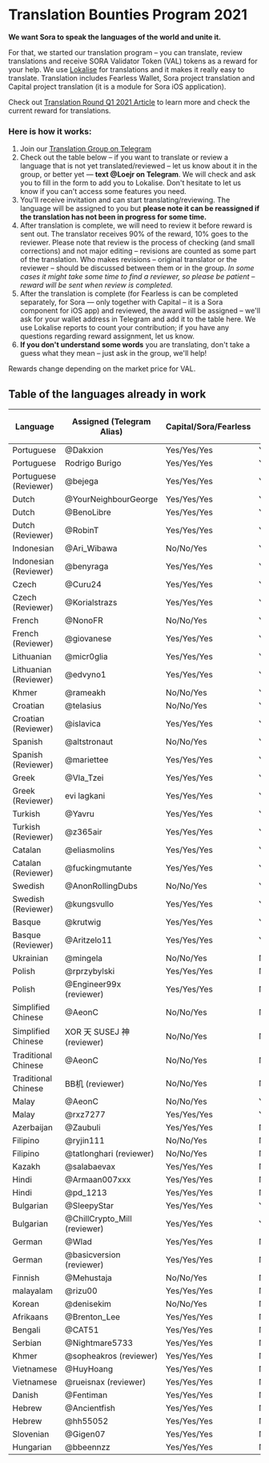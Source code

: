 # Translation Bounties Program 2021

**We want Sora to speak the languages of the world and unite it.**

For that, we started our translation program – you can translate, review translations and receive SORA Validator Token
(VAL) tokens as a reward for your help.
We use [Lokalise](https://lokalise.com/) for translations and it makes it really easy to translate.
Translation includes Fearless Wallet, Sora project translation and Capital project translation (it is a module for Sora iOS application).

Check out [Translation Round Q1 2021 Article](https://sora-xor.medium.com/rewards-for-sora-ecosystem-translations-c69bc38e931a) to learn more and check the current reward for translations.

### Here is how it works:
1. Join our [Translation Group on Telegram](https://t.me/sora_translation_community)
2. Check out the table below – if you want to translate or review a language that is not yet translated/reviewed – let us know about it in the group, or better yet — **text @Loejr on Telegram**.
We will check and ask you to fill in the form to add you to Lokalise. Don't hesitate to let us know if you can't access some features you need.
3. You'll receive invitation and can start translating/reviewing.
The language will be assigned to you but **please note it can be reassigned if the translation has not been in progress for some time.**
4. After translation is complete, we will need to review it before reward is sent out.
The translator receives 90% of the reward, 10% goes to the reviewer.
Please note that review is the process of checking (and small corrections) and not major editing – revisions are counted as some part of the translation.
Who makes revisions – original translator or the reviewer – should be discussed between them or in the group.
*In some cases it might take some time to find a reviewer, so please be patient – reward will be sent when review is completed.*
5. After the translation is complete (for Fearless is can be completed separately, for Sora — only together with Capital – it is a Sora component for iOS app) and reviewed, the award will be assigned – we'll ask for your wallet address in Telegram and add it to the table here.
We use Lokalise reports to count your contribution; if you have any questions regarding reward assignment, let us know.
6. **If you don't understand some words** you are translating, don't take a guess what they mean – just ask in the group, we'll help!

Rewards change depending on the market price for VAL.

## Table of the languages already in work


| Language              | Assigned (Telegram Alias) | Capital/Sora/Fearless | Is Reviewed? | Reward Assignment | Is Reward Sent |
|-----------------------|---------------------------|-----------------------|--------------|-------------------|----------------|
| Portuguese            | @Dakxion                  | Yes/Yes/Yes           | Yes/Yes/Yes  | 169.94            | Yes            |
| Portuguese            | Rodrigo Burigo            | Yes/Yes/Yes           | Yes/Yes/Yes  | 123.06            | Yes            |
| Portuguese (Reviewer) | @bejega                   | Yes/Yes/Yes           | Yes/Yes/Yes  | 33                | Yes            |
| Dutch                 | @YourNeighbourGeorge      | Yes/Yes/Yes           | Yes/Yes/Yes  | 87.9              | Yes            |
| Dutch                 | @BenoLibre                | Yes/Yes/Yes           | Yes/Yes/Yes  | 205.1             | Yes            |
| Dutch (Reviewer)      | @RobinT                   | Yes/Yes/Yes           | Yes/Yes/Yes  | 33                | Yes            |
| Indonesian            | @Ari_Wibawa               | No/No/Yes             | Yes/Yes/Yes  | 95                | Yes            |
| Indonesian (Reviewer) | @benyraga                 | Yes/Yes/Yes           | Yes/Yes/Yes  | 33                | Yes            |
| Czech                 | @Curu24                   | Yes/Yes/Yes           | Yes/Yes/Yes  | 293               | Yes            |
| Czech (Reviewer)      | @Korialstrazs             | Yes/Yes/Yes           | Yes/Yes/Yes  | 33                | Yes            |
| French                | @NonoFR                   | No/No/Yes             | Yes/Yes/Yes  | 95                | Yes            |
| French (Reviewer)     | @giovanese                | Yes/Yes/Yes           | Yes/Yes/Yes  | 33                | Yes            |
| Lithuanian            | @micr0glia                | Yes/Yes/Yes           | Yes/Yes/Yes  | 293               | Yes            |
| Lithuanian (Reviewer) | @edvyno1                  | Yes/Yes/Yes           | Yes/Yes/Yes  | 33                | Yes            |
| Khmer                 | @rameakh                  | No/No/Yes             | Yes/Yes/Yes  | 95                | Yes            |
| Croatian              | @telasius                 | No/No/Yes             | Yes/Yes/Yes  | 95                | Yes            |
| Croatian (Reviewer)   | @islavica                 | Yes/Yes/Yes           | Yes/Yes/Yes  | 33                | Yes            |
| Spanish               | @altstronaut              | No/No/Yes             | Yes/Yes/Yes  | 95                | Yes            |
| Spanish (Reviewer)    | @mariettee                | Yes/Yes/Yes           | Yes/Yes/Yes  | 33                | Yes            |
| Greek                 | @Vla_Tzei                 | Yes/Yes/Yes           | Yes/Yes/Yes  | 293               | Yes            |
| Greek (Reviewer)      | evi lagkani               | Yes/Yes/Yes           | Yes/Yes/Yes  | 33                | Yes            |
| Turkish               | @Yavru                    | Yes/Yes/Yes           | Yes/Yes/Yes  | 293               | Yes            |
| Turkish (Reviewer)    | @z365air                  | Yes/Yes/Yes           | Yes/Yes/Yes  | 33                | Yes            |
| Catalan               | @eliasmolins              | Yes/Yes/Yes           | Yes/Yes/Yes  | 293               | Yes            |
| Catalan (Reviewer)    | @fuckingmutante           | Yes/Yes/Yes           | Yes/Yes/Yes  | 33                | Yes            |
| Swedish               | @AnonRollingDubs          | No/No/Yes             | Yes/Yes/Yes  | 95                | Yes            |
| Swedish (Reviewer)    | @kungsvullo               | Yes/Yes/Yes           | Yes/Yes/Yes  | 33                | Yes            |
| Basque                | @krutwig                  | Yes/Yes/Yes           | Yes/Yes/Yes  | 293               | Yes            |
| Basque (Reviewer)     | @Aritzelo11               | Yes/Yes/Yes           | Yes/Yes/Yes  | 33                | Yes            |
| Ukrainian             | @mingela                  | No/No/Yes             | No/No/No     | -                 | No             | 
| Polish                | @rprzybylski              | Yes/Yes/Yes           | No/No/No     | -                 | No             |
| Polish                | @Engineer99x (reviewer)   | Yes/Yes/Yes           | No/No/No     | -                 | No             |
| Simplified Chinese    | @AeonC                    | No/No/Yes             | No/No/No     | -                 | No             |
| Simplified Chinese    | XOR 天 SUSEJ 神 (reviewer)| No/No/Yes              | No/No/No    | -                 | No             |
| Traditional Chinese   | @AeonC                    | No/No/Yes             | No/No/No     | -                 | No             |
| Traditional Chinese   | BB机 (reviewer)           | No/No/Yes             | No/No/No     | -                 | No             |
| Malay                 | @AeonC                    | No/No/Yes             | Yes/Yes/Yes  | 95 VAL            | No             |
| Malay                 | @rxz7277                  | Yes/Yes/Yes           | Yes/Yes/Yes  | 33 VAL            | No             |
| Azerbaijan            | @Zaubuli                  | Yes/Yes/Yes           | No/No/No     | -                 | No             |
| Filipino              | @ryjin111                 | No/No/Yes             | No/No/No     | -                 | No             |
| Filipino              | @tatlonghari (reviewer)   | No/No/Yes             | No/No/No     | -                 | No             |
| Kazakh                | @salabaevax               | Yes/Yes/Yes           | No/No/No     | -                 | No             |
| Hindi                 | @Armaan007xxx             | Yes/Yes/Yes           | No/No/No     | -                 | No             |
| Hindi                 | @pd_1213                  | Yes/Yes/Yes           | No/No/No     | -                 | No             |
| Bulgarian             | @SleepyStar               | Yes/Yes/Yes           | Yes/Yes/Yes  | 293 VAL           | No             |
| Bulgarian             | @ChillCrypto_Mill (reviewer) | Yes/Yes/Yes        | Yes/Yes/Yes  | 33 VAL            | No             |
| German                | @Wlad                     | Yes/Yes/Yes           | No/No/No     | -                 | No             |
| German                | @basicversion (reviewer)  | Yes/Yes/Yes           | No/No/No     | -                 | No             |
| Finnish               | @Mehustaja                | No/No/Yes             | No/No/No     | -                 | No             |
| malayalam             | @rizu00                   | Yes/Yes/Yes           | No/No/No     | -                 | No             |
| Korean                | @denisekim                | No/No/Yes             | No/No/No     | -                 | No             |
| Afrikaans             | @Brenton\_Lee             | Yes/Yes/Yes           | No/No/No     | -                 | No             |
| Bengali               | @CAT51                    | Yes/Yes/Yes           | No/No/No     | -                 | No             |
| Serbian               | @Nightmare5733            | Yes/Yes/Yes           | No/No/No     | -                 | No             |
| Khmer                 | @sopheakros (reviewer)    | Yes/Yes/Yes           | No/No/Yes    | -                 | No             |
| Vietnamese            | @HuyHoang                 | Yes/Yes/Yes           | No/No/No     | -                 | No             |
| Vietnamese            | @rueisnax (reviewer)      | Yes/Yes/Yes           | No/No/No     | -                 | No             | 
| Danish                | @Fentiman                 | Yes/Yes/Yes           | No/No/No     | -                 | No             |
| Hebrew                | @Ancientfish              | Yes/Yes/Yes           | No/No/No     | -                 | No             |
| Hebrew                | @hh55052                  | Yes/Yes/Yes           | No/No/No     | -                 | No             |
| Slovenian             | @Gigen07                  | Yes/Yes/Yes           | No/No/No     | -                 | No             |
| Hungarian             | @bbeennzz                 | Yes/Yes/Yes           | No/No/No     | -                 | No             |
